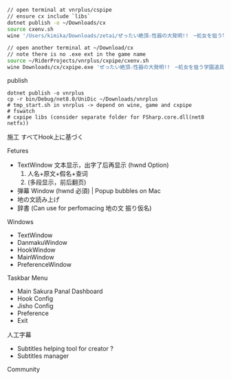 ```bash
// open terminal at vnrplus/cspipe
// ensure cx include `libs`
dotnet publish -o ~/Downloads/cx
source cxenv.sh
wine '/Users/kimika/Downloads/zetai/ぜったい絶頂☆性器の大発明!!　─処女を狙う学園道具多発エロ─.exe'

// open another terminal at ~/Download/cx
// note there is no .exe ext in the game name
source ~/RiderProjects/vnrplus/cxpipe/cxenv.sh
wine Downloads/cx/cxpipe.exe 'ぜったい絶頂☆性器の大発明!!　─処女を狙う学園道具多発エロ─'
```

publish

```
dotnet publish -o vnrplus
cp -r bin/Debug/net8.0/UniDic ~/Downloads/vnrplus
# tmp_start.sh in vnrplus -> depend on wine, game and cxpipe
# fswatch
# cxpipe libs (consider separate folder for FSharp.core.dll(net8 netfx))
```

施工
すべてHook上に基づく

Fetures

* TextWindow 文本显示，出字了后再显示 (hwnd Option)
    1. 人名+原文+假名+查词
    2. (多段显示，前后翻页)
* 弾幕 Window (hwnd 必須) | Popup bubbles on Mac
* 地の文読み上げ
* 辞書 (Can use for perfomacing 地の文 振り仮名)

Windows

* TextWindow
* DanmakuWindow
* HookWindow
* MainWindow
* PreferenceWindow

Taskbar Menu

* Main Sakura Panal Dashboard
* Hook Config
* Jisho Config
* Preference
* Exit

人工字幕
* Subtitles helping tool for creator ?
* Subtitles manager

Community
